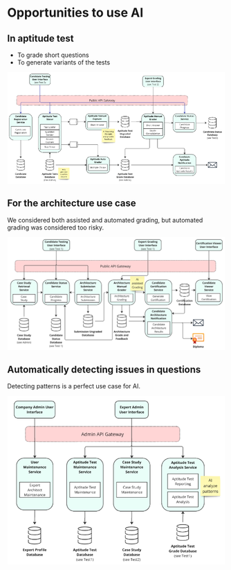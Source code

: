 # Opportunities to use AI

## In aptitude test
* To grade short questions
* To generate variants of the tests

 ![image info](./img/ai-in-aptitude-test.png)

## For the architecture use case

We considered both assisted and automated grading, but automated grading was considered too risky.  

![image info](./img/ai-in-architecture-use-case.png)

## Automatically detecting issues in questions

Detecting patterns is a perfect use case for AI.

![image info](./img/ai-to-analyze-pattern.png)


